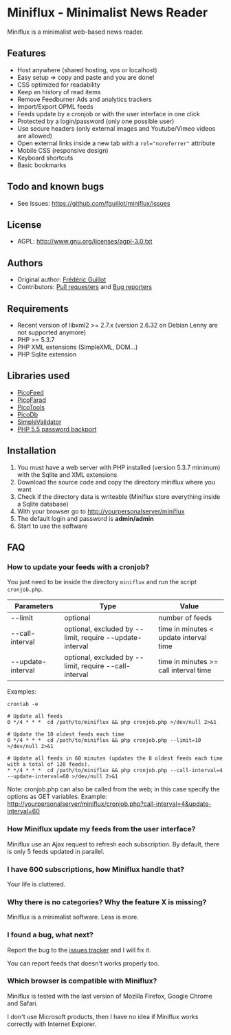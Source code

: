 Miniflux - Minimalist News Reader
=================================

Miniflux is a minimalist web-based news reader.

Features
--------

- Host anywhere (shared hosting, vps or localhost)
- Easy setup => copy and paste and you are done!
- CSS optimized for readability
- Keep an history of read items
- Remove Feedburner Ads and analytics trackers
- Import/Export OPML feeds
- Feeds update by a cronjob or with the user interface in one click
- Protected by a login/password (only one possible user)
- Use secure headers (only external images and Youtube/Vimeo videos are allowed)
- Open external links inside a new tab with a `rel="noreferrer"` attribute
- Mobile CSS (responsive design)
- Keyboard shortcuts
- Basic bookmarks

Todo and known bugs
-------------------

- See Issues: <https://github.com/fguillot/miniflux/issues>

License
-------

- AGPL: <http://www.gnu.org/licenses/agpl-3.0.txt>

Authors
-------

- Original author: [Frédéric Guillot](http://fredericguillot.com/)
- Contributors: [Pull requesters](https://github.com/fguillot/miniflux/pulls?direction=desc&page=1&sort=created&state=closed) and [Bug reporters](https://github.com/fguillot/miniflux/issues?page=1&state=closed)

Requirements
------------

- Recent version of libxml2 >= 2.7.x (version 2.6.32 on Debian Lenny are not supported anymore)
- PHP >= 5.3.7
- PHP XML extensions (SimpleXML, DOM...)
- PHP Sqlite extension

Libraries used
--------------

- [PicoFeed](https://github.com/fguillot/picoFeed)
- [PicoFarad](https://github.com/fguillot/picoFarad)
- [PicoTools](https://github.com/fguillot/picoTools)
- [PicoDb](https://github.com/fguillot/picoDb)
- [SimpleValidator](https://github.com/fguillot/simpleValidator)
- [PHP 5.5 password backport](https://github.com/ircmaxell/password_compat)

Installation
------------

1. You must have a web server with PHP installed (version 5.3.7 minimum) with the Sqlite and XML extensions
2. Download the source code and copy the directory miniflux where you want
3. Check if the directory data is writeable (Miniflux store everything inside a Sqlite database)
4. With your browser go to <http://yourpersonalserver/miniflux>
5. The default login and password is **admin/admin**
6. Start to use the software

FAQ
----

### How to update your feeds with a cronjob?

You just need to be inside the directory `miniflux` and run the script `cronjob.php`.

Parameters          | Type         		             | Value
--------------------|--------------------------------|-----------------------------
--limit             | optional                       | number of feeds
--call-interval     | optional, excluded by --limit, require --update-interval | time in minutes < update interval time
--update-interval   | optional, excluded by --limit, require --call-interval   | time in minutes >= call interval time


Examples:

    crontab -e

    # Update all feeds
    0 */4 * * *  cd /path/to/miniflux && php cronjob.php >/dev/null 2>&1

	# Update the 10 oldest feeds each time
    0 */4 * * *  cd /path/to/miniflux && php cronjob.php --limit=10 >/dev/null 2>&1

	# Update all feeds in 60 minutes (updates the 8 oldest feeds each time with a total of 120 feeds).
    * */4 * * *  cd /path/to/miniflux && php cronjob.php --call-interval=4 --update-interval=60 >/dev/null 2>&1

Note: cronjob.php can also be called from the web; in this case specify the options as GET variables.
Example: <http://yourpersonalserver/miniflux/cronjob.php?call-interval=4&update-interval=60>

### How Miniflux update my feeds from the user interface?

Miniflux use an Ajax request to refresh each subscription.
By default, there is only 5 feeds updated in parallel.

### I have 600 subscriptions, how Miniflux handle that?

Your life is cluttered.

### Why there is no categories? Why the feature X is missing?

Miniflux is a minimalist software. Less is more.

### I found a bug, what next?

Report the bug to the [issues tracker](https://github.com/fguillot/miniflux/issues) and I will fix it.

You can report feeds that doesn't works properly too.

### Which browser is compatible with Miniflux?

Miniflux is tested with the last version of Mozilla Firefox, Google Chrome and Safari.

I don't use Microsoft products, then I have no idea if Miniflux works correctly with Internet Explorer.
